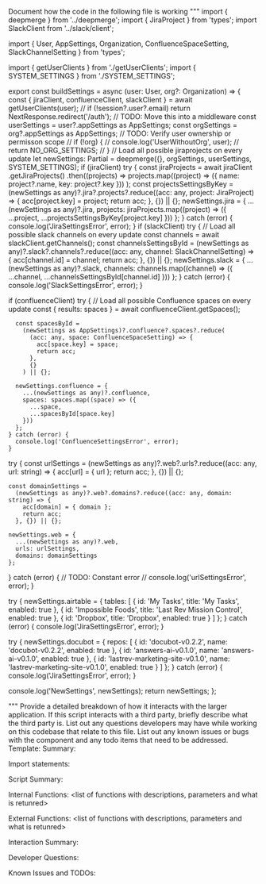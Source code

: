 Document how the code in the following file is working
"""
import { deepmerge } from '../deepmerge';
import { JiraProject } from 'types';
import SlackClient from '../slack/client';

import {
  User,
  AppSettings,
  Organization,
  ConfluenceSpaceSetting,
  SlackChannelSetting
} from 'types';

import { getUserClients } from './getUserClients';
import { SYSTEM_SETTINGS } from './SYSTEM_SETTINGS';

export const buildSettings = async (user: User, org?: Organization) => {
  const { jiraClient, confluenceClient, slackClient } = await getUserClients(user);
  // if (!session?.user?.email) return NextResponse.redirect('/auth');
  // TODO: Move this into a middleware
  const userSettings = user?.appSettings as AppSettings;
  const orgSettings = org?.appSettings as AppSettings;
  // TODO: Verify user ownership or permisson scope
  // if (!org) {
  //   console.log('UserWithoutOrg', user);
  //   return NO_ORG_SETTINGS;
  // }
  // Load all possible jiraprojects on every update
  let newSettings: Partial<AppSettings> = deepmerge({}, orgSettings, userSettings, SYSTEM_SETTINGS);
  if (jiraClient)
    try {
      const jiraProjects = await jiraClient
        .getJiraProjects()
        .then((projects) =>
          projects.map((project) => ({ name: project?.name, key: project?.key }))
        );
      const projectsSettingsByKey =
        (newSettings as any)?.jira?.projects?.reduce((acc: any, project: JiraProject) => {
          acc[project.key] = project;
          return acc;
        }, {}) || {};
      newSettings.jira = {
        ...(newSettings as any)?.jira,
        projects: jiraProjects.map((project) => ({
          ...project,
          ...projectsSettingsByKey[project.key]
        }))
      };
    } catch (error) {
      console.log('JiraSettingsError', error);
    }
  if (slackClient)
    try {
      // Load all possible slack channels on every update
      const channels = await slackClient.getChannels();
      const channelsSettingsById =
        (newSettings as any)?.slack?.channels?.reduce((acc: any, channel: SlackChannelSetting) => {
          acc[channel.id] = channel;
          return acc;
        }, {}) || {};
      newSettings.slack = {
        ...(newSettings as any)?.slack,
        channels: channels.map((channel) => ({
          ...channel,
          ...channelsSettingsById[channel.id]
        }))
      };
    } catch (error) {
      console.log('SlackSettingsError', error);
    }

  if (confluenceClient)
    try {
      // Load all possible Confluence spaces on every update
      const { results: spaces } = await confluenceClient.getSpaces();

      const spacesById =
        (newSettings as AppSettings)?.confluence?.spaces?.reduce(
          (acc: any, space: ConfluenceSpaceSetting) => {
            acc[space.key] = space;
            return acc;
          },
          {}
        ) || {};

      newSettings.confluence = {
        ...(newSettings as any)?.confluence,
        spaces: spaces.map((space) => ({
          ...space,
          ...spacesById[space.key]
        }))
      };
    } catch (error) {
      console.log('ConfluenceSettingsError', error);
    }

  try {
    const urlSettings =
      (newSettings as any)?.web?.urls?.reduce((acc: any, url: string) => {
        acc[url] = { url };
        return acc;
      }, {}) || {};

    const domainSettings =
      (newSettings as any)?.web?.domains?.reduce((acc: any, domain: string) => {
        acc[domain] = { domain };
        return acc;
      }, {}) || {};

    newSettings.web = {
      ...(newSettings as any)?.web,
      urls: urlSettings,
      domains: domainSettings
    };
  } catch (error) {
    // TODO: Constant error
    // console.log('urlSettingsError', error);
  }

  try {
    newSettings.airtable = {
      tables: [
        {
          id: 'My Tasks',
          title: 'My Tasks',
          enabled: true
        },
        {
          id: 'Impossible Foods',
          title: 'Last Rev Mission Control',
          enabled: true
        },
        {
          id: 'Dropbox',
          title: 'Dropbox',
          enabled: true
        }
      ]
    };
  } catch (error) {
    console.log('JiraSettingsError', error);
  }

  try {
    newSettings.docubot = {
      repos: [
        {
          id: 'docubot-v0.2.2',
          name: 'docubot-v0.2.2',
          enabled: true
        },
        {
          id: 'answers-ai-v0.1.0',
          name: 'answers-ai-v0.1.0',
          enabled: true
        },
        {
          id: 'lastrev-marketing-site-v0.1.0',
          name: 'lastrev-marketing-site-v0.1.0',
          enabled: true
        }
      ]
    };
  } catch (error) {
    console.log('JiraSettingsError', error);
  }

  console.log('NewSettings', newSettings);
  return newSettings;
};

"""
Provide a detailed breakdown of how it interacts with the larger application. 
If this script interacts with a third party, briefly describe what the third party is. 
List out any questions developers may have while working on this codebase that relate to this file.
List out any known issues or bugs with the component and any todo items that need to be addressed.
Template:
Summary:
<brief overview of the file and all its major components>

Import statements:
<describe the imports and dependencies>

Script Summary:
<Summary of file>

Internal Functions:
<list of functions with descriptions, parameters and what is retunred>

External Functions:
<list of functions with descriptions, parameters and what is retunred>

Interaction Summary:
<a summary of how the file could interact with the rest of the application>

Developer Questions:
<a list of questions Developers working with this component may have the following questions when debugging>

Known Issues and TODOs:
<a list of known issues and TODOs for this file>
